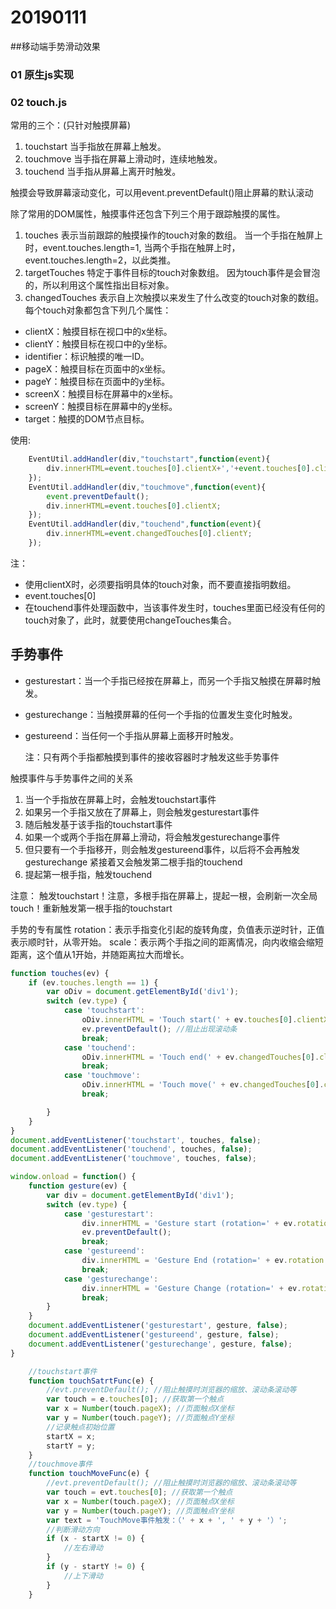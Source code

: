 # 20190111

##移动端手势滑动效果

### 01 原生js实现
### 02 touch.js

常用的三个：(只针对触摸屏幕)
1. touchstart
当手指放在屏幕上触发。
2. touchmove
当手指在屏幕上滑动时，连续地触发。
3. touchend
当手指从屏幕上离开时触发。

触摸会导致屏幕滚动变化，可以用event.preventDefault()阻止屏幕的默认滚动

除了常用的DOM属性，触摸事件还包含下列三个用于跟踪触摸的属性。
1. touches
表示当前跟踪的触摸操作的touch对象的数组。
当一个手指在触屏上时，event.touches.length=1,
当两个手指在触屏上时，event.touches.length=2，以此类推。
2. targetTouches
特定于事件目标的touch对象数组。
因为touch事件是会冒泡的，所以利用这个属性指出目标对象。
3. changedTouches
表示自上次触摸以来发生了什么改变的touch对象的数组。
每个touch对象都包含下列几个属性：
* clientX：触摸目标在视口中的x坐标。
* clientY：触摸目标在视口中的y坐标。
* identifier：标识触摸的唯一ID。
* pageX：触摸目标在页面中的x坐标。
* pageY：触摸目标在页面中的y坐标。
* screenX：触摸目标在屏幕中的x坐标。
* screenY：触摸目标在屏幕中的y坐标。
* target：触摸的DOM节点目标。

使用:
```javascript
    EventUtil.addHandler(div,"touchstart",function(event){
        div.innerHTML=event.touches[0].clientX+','+event.touches[0].clientY;
    });
    EventUtil.addHandler(div,"touchmove",function(event){
        event.preventDefault();
        div.innerHTML=event.touches[0].clientX;
    });
    EventUtil.addHandler(div,"touchend",function(event){
        div.innerHTML=event.changedTouches[0].clientY;
    });
```
注：
  * 使用clientX时，必须要指明具体的touch对象，而不要直接指明数组。
  * event.touches[0]
  * 在touchend事件处理函数中，当该事件发生时，touches里面已经没有任何的touch对象了，此时，就要使用changeTouches集合。


## 手势事件

* gesturestart：当一个手指已经按在屏幕上，而另一个手指又触摸在屏幕时触发。
* gesturechange：当触摸屏幕的任何一个手指的位置发生变化时触发。
* gestureend：当任何一个手指从屏幕上面移开时触发。

    注：只有两个手指都触摸到事件的接收容器时才触发这些手势事件

触摸事件与手势事件之间的关系
1. 当一个手指放在屏幕上时，会触发touchstart事件
2. 如果另一个手指又放在了屏幕上，则会触发gesturestart事件
3. 随后触发基于该手指的touchstart事件
4. 如果一个或两个手指在屏幕上滑动，将会触发gesturechange事件
5. 但只要有一个手指移开，则会触发gestureend事件，以后将不会再触发gesturechange
紧接着又会触发第二根手指的touchend
6. 提起第一根手指，触发touchend

注意：
触发touchstart！注意，多根手指在屏幕上，提起一根，会刷新一次全局touch！重新触发第一根手指的touchstart

手势的专有属性
rotation：表示手指变化引起的旋转角度，负值表示逆时针，正值表示顺时针，从零开始。
scale：表示两个手指之间的距离情况，向内收缩会缩短距离，这个值从1开始，并随距离拉大而增长。

```javascript
function touches(ev) {
    if (ev.touches.length == 1) {
        var oDiv = document.getElementById('div1');
        switch (ev.type) {
            case 'touchstart':
                oDiv.innerHTML = 'Touch start(' + ev.touches[0].clientX + ', ' + ev.touches[0].clientY + ')';
                ev.preventDefault(); //阻止出现滚动条
                break;
            case 'touchend':
                oDiv.innerHTML = 'Touch end(' + ev.changedTouches[0].clientX + ', ' + ev.changedTouches[0].clientY + ')';
                break;
            case 'touchmove':
                oDiv.innerHTML = 'Touch move(' + ev.changedTouches[0].clientX + ', ' + ev.changedTouches[0].clientY + ')';
                break;

        }
    }
}
document.addEventListener('touchstart', touches, false);
document.addEventListener('touchend', touches, false);
document.addEventListener('touchmove', touches, false);

window.onload = function() {
    function gesture(ev) {
        var div = document.getElementById('div1');
        switch (ev.type) {
            case 'gesturestart':
                div.innerHTML = 'Gesture start (rotation=' + ev.rotation + ', scale=' + ev.scale + ')';
                ev.preventDefault();
                break;
            case 'gestureend':
                div.innerHTML = 'Gesture End (rotation=' + ev.rotation + ', scale=' + ev.scale + ')';
                break;
            case 'gesturechange':
                div.innerHTML = 'Gesture Change (rotation=' + ev.rotation + ', scale=' + ev.scale + ')';
                break;
        }
    }
    document.addEventListener('gesturestart', gesture, false);
    document.addEventListener('gestureend', gesture, false);
    document.addEventListener('gesturechange', gesture, false);
}
```

````javascript
    //touchstart事件
    function touchSatrtFunc(e) {
        //evt.preventDefault(); //阻止触摸时浏览器的缩放、滚动条滚动等
        var touch = e.touches[0]; //获取第一个触点
        var x = Number(touch.pageX); //页面触点X坐标
        var y = Number(touch.pageY); //页面触点Y坐标
        //记录触点初始位置
        startX = x;
        startY = y;
    }
    //touchmove事件
    function touchMoveFunc(e) {
        //evt.preventDefault(); //阻止触摸时浏览器的缩放、滚动条滚动等
        var touch = evt.touches[0]; //获取第一个触点
        var x = Number(touch.pageX); //页面触点X坐标
        var y = Number(touch.pageY); //页面触点Y坐标
        var text = 'TouchMove事件触发：（' + x + ', ' + y + '）';
        //判断滑动方向
        if (x - startX != 0) {
            //左右滑动
        }
        if (y - startY != 0) {
            //上下滑动
        }
    }

````






